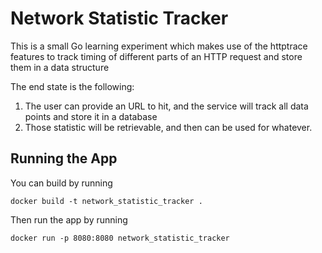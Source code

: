 # Network Statistic Tracker

This is a small Go learning experiment which makes use of the httptrace features to track timing of different parts of an HTTP request and store them in a data structure

The end state is the following:

1. The user can provide an URL to hit, and the service will track all data points and store it in a database
2. Those statistic will be retrievable, and then can be used for whatever.

## Running the App

You can build by running 
```
docker build -t network_statistic_tracker .
```

Then run the app by running
```
docker run -p 8080:8080 network_statistic_tracker
```